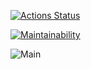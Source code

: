 
[![Actions Status](https://github.com/Pavel9-5/frontend-project-lvl1/workflows/hexlet-check/badge.svg)](https://github.com/Pavel9-5/frontend-project-lvl1/actions)

[![Maintainability](https://api.codeclimate.com/v1/badges/a99a88d28ad37a79dbf6/maintainability)](https://codeclimate.com/github/codeclimate/codeclimate/maintainability)

![Main](https://github.com/Pavel9-5/frontend-project-lvl1/workflows/main/badge.svg)
